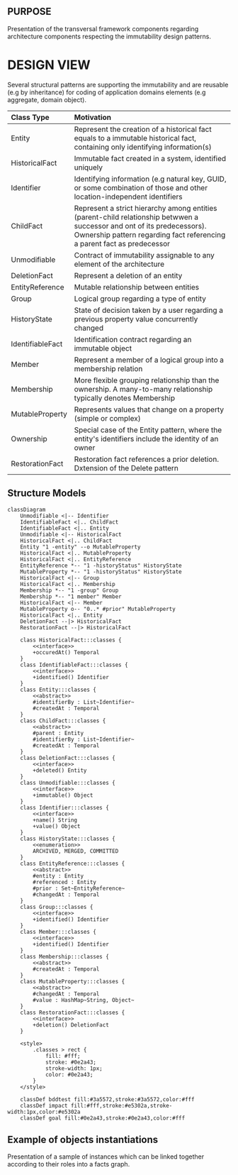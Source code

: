 ## PURPOSE
Presentation of the transversal framework components regarding architecture components respecting the immutability design patterns.

# DESIGN VIEW
Several structural patterns are supporting the immutability and are reusable (e.g by inheritance) for coding of application domains elements (e.g aggregate, domain object).

|Class Type|Motivation|
| :-- | :-- |
|Entity|Represent the creation of a historical fact equals to a immutable historical fact, containing only identifying information(s)|
|HistoricalFact|Immutable fact created in a system, identified uniquely|
|Identifier|Identifying information (e.g natural key, GUID, or some combination of those and other location-independent identifiers|
|ChildFact|Represent a strict hierarchy among entities (parent-child relationship betwwen a successor and ont of its predecessors). Ownership pattern regarding fact referencing a parent fact as predecessor|
|Unmodifiable|Contract of immutability assignable to any element of the architecture|
|DeletionFact|Represent a deletion of an entity|
|EntityReference|Mutable relationship between entities|
|Group|Logical group regarding a type of entity|
|HistoryState|State of decision taken by a user regarding a previous property value concurrently changed|
|IdentifiableFact|Identification contract regarding an immutable object|
|Member|Represent a member of a logical group into a membership relation|
|Membership|More flexible grouping relationship than the ownership. A many-to-many relationship typically denotes Membership|
|MutableProperty|Represents values that change on a property (simple or complex)|
|Ownership|Special case of the Entity pattern, where the entity's identifiers include the identity of an owner|
|RestorationFact|Restoration fact references a prior deletion. Dxtension of the Delete pattern|

## Structure Models

```mermaid
classDiagram
    Unmodifiable <|-- Identifier
    IdentifiableFact <|.. ChildFact
    IdentifiableFact <|.. Entity
    Unmodifiable <|-- HistoricalFact
    HistoricalFact <|.. ChildFact
    Entity "1 -entity" --o MutableProperty
    HistoricalFact <|.. MutableProperty
    HistoricalFact <|.. EntityReference
    EntityReference *-- "1 -historyStatus" HistoryState
    MutableProperty *-- "1 -historyStatus" HistoryState
    HistoricalFact <|-- Group
    HistoricalFact <|.. Membership
    Membership *-- "1 -group" Group
    Membership *-- "1 member" Member
    HistoricalFact <|-- Member
    MutableProperty o-- "0..* #prior" MutableProperty
    HistoricalFact <|.. Entity
    DeletionFact --|> HistoricalFact
    RestorationFact --|> HistoricalFact

    class HistoricalFact:::classes {
        <<interface>>
        +occuredAt() Temporal
    }
    class IdentifiableFact:::classes {
        <<interface>>
        +identified() Identifier
    }
    class Entity:::classes {
        <<abstract>>
        #identifierBy : List~Identifier~
        #createdAt : Temporal
    }
    class ChildFact:::classes {
        <<abstract>>
        #parent : Entity
        #identifierBy : List~Identifier~
        #createdAt : Temporal
    }
    class DeletionFact:::classes {
        <<interface>>
        +deleted() Entity
    }
    class Unmodifiable:::classes {
        <<interface>>
        +immutable() Object
    }
    class Identifier:::classes {
        <<interface>>
        +name() String
        +value() Object
    }
    class HistoryState:::classes {
        <<enumeration>>
        ARCHIVED, MERGED, COMMITTED
    }
    class EntityReference:::classes {
        <<abstract>>
        #entity : Entity
        #referenced : Entity
        #prior : Set~EntityReference~
        #changedAt : Temporal
    }
    class Group:::classes {
        <<interface>>
        +identified() Identifier
    }
    class Member:::classes {
        <<interface>>
        +identified() Identifier
    }
    class Membership:::classes {
        <<abstract>>
        #createdAt : Temporal
    }
    class MutableProperty:::classes {
        <<abstract>>
        #changedAt : Temporal
        #value : HashMap~String, Object~
    }
    class RestorationFact:::classes {
        <<interface>>
        +deletion() DeletionFact
    }

    <style>
        .classes > rect {
            fill: #fff;
            stroke: #0e2a43;
            stroke-width: 1px;
            color: #0e2a43;
        }
    </style>

    classDef bddtest fill:#3a5572,stroke:#3a5572,color:#fff
	classDef impact fill:#fff,stroke:#e5302a,stroke-width:1px,color:#e5302a
	classDef goal fill:#0e2a43,stroke:#0e2a43,color:#fff

```

## Example of objects instantiations
Presentation of a sample of instances which can be linked together according to their roles into a facts graph.
